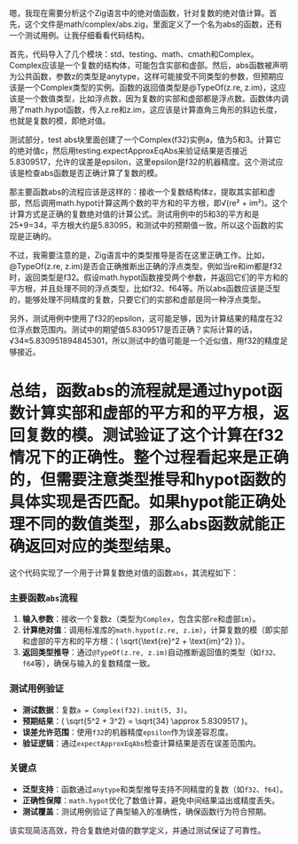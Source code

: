 嗯，我现在需要分析这个Zig语言中的绝对值函数，针对复数的绝对值计算。首先，这个文件是math/complex/abs.zig，里面定义了一个名为abs的函数，还有一个测试用例。让我仔细看看代码结构。

首先，代码导入了几个模块：std、testing、math、cmath和Complex。Complex应该是一个复数的结构体，可能包含实部和虚部。然后，abs函数被声明为公共函数，参数z的类型是anytype，这样可能接受不同类型的参数，但预期应该是一个Complex类型的实例。函数的返回值类型是@TypeOf(z.re, z.im)，这应该是一个数值类型，比如浮点数，因为复数的实部和虚部都是浮点数。函数体内调用了math.hypot函数，传入z.re和z.im，这应该是计算直角三角形的斜边长度，也就是复数的模，即绝对值。

测试部分，test abs块里面创建了一个Complex(f32)实例a，值为5和3。计算它的绝对值c，然后用testing.expectApproxEqAbs来验证结果是否接近5.8309517，允许的误差是epsilon，这里epsilon是f32的机器精度。这个测试应该是检查abs函数是否正确计算了复数的模。

那主要函数abs的流程应该是这样的：接收一个复数结构体z，提取其实部和虚部，然后调用math.hypot计算这两个数的平方和的平方根，即√(re² + im²)。这个计算方式是正确的复数绝对值的计算公式。测试用例中的5和3的平方和是25+9=34，平方根大约是5.83095，和测试中的预期值一致。所以这个函数的实现是正确的。

不过，我需要注意的是，Zig语言中的类型推导是否在这里正确工作。比如，@TypeOf(z.re, z.im)是否会正确推断出正确的浮点类型，例如当re和im都是f32时，返回类型是f32。假设math.hypot函数接受两个参数，并返回它们的平方和的平方根，并且处理不同的浮点类型，比如f32、f64等。所以abs函数应该是泛型的，能够处理不同精度的复数，只要它们的实部和虚部是同一种浮点类型。

另外，测试用例中使用了f32的epsilon，这可能足够，因为计算结果的精度在32位浮点数范围内。测试中的期望值5.8309517是否正确？实际计算的话，√34≈5.830951894845301，所以测试中的值可能是一个近似值，用f32的精度足够接近。

总结，函数abs的流程就是通过hypot函数计算实部和虚部的平方和的平方根，返回复数的模。测试验证了这个计算在f32情况下的正确性。整个过程看起来是正确的，但需要注意类型推导和hypot函数的具体实现是否匹配。如果hypot能正确处理不同的数值类型，那么abs函数就能正确返回对应的类型结果。
================================================
这个代码实现了一个用于计算复数绝对值的函数`abs`，其流程如下：

### 主要函数`abs`流程
1. **输入参数**：接收一个复数`z`（类型为`Complex`，包含实部`re`和虚部`im`）。
2. **计算绝对值**：调用标准库的`math.hypot(z.re, z.im)`，计算复数的模（即实部和虚部的平方和的平方根：\( \sqrt{\text{re}^2 + \text{im}^2} \)）。
3. **返回类型推导**：通过`@TypeOf(z.re, z.im)`自动推断返回值的类型（如`f32`、`f64`等），确保与输入的复数精度一致。

### 测试用例验证
- **测试数据**：复数`a = Complex(f32).init(5, 3)`。
- **预期结果**：\( \sqrt{5^2 + 3^2} = \sqrt{34} \approx 5.8309517 \)。
- **误差允许范围**：使用`f32`的机器精度`epsilon`作为误差容忍度。
- **验证逻辑**：通过`expectApproxEqAbs`检查计算结果是否在误差范围内。

### 关键点
- **泛型支持**：函数通过`anytype`和类型推导支持不同精度的复数（如`f32`、`f64`）。
- **正确性保障**：`math.hypot`优化了数值计算，避免中间结果溢出或精度丢失。
- **测试覆盖**：测试用例验证了典型输入的准确性，确保函数行为符合预期。

该实现简洁高效，符合复数绝对值的数学定义，并通过测试保证了可靠性。